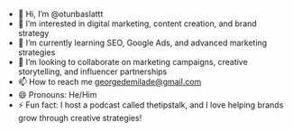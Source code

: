 - 👋 Hi, I’m @otunbaslattt  
- 👀 I’m interested in digital marketing, content creation, and brand strategy 
- 🌱 I’m currently learning SEO, Google Ads, and advanced marketing strategies  
- 💞️ I’m looking to collaborate on marketing campaigns, creative storytelling, and influencer partnerships  
- 📫 How to reach me georgedemilade@gmail.com  
- 😄 Pronouns: He/Him
- ⚡ Fun fact: I host a podcast called thetipstalk, and I love helping brands grow through creative strategies!  

<!---
otunbaslattt/otunbaslattt is a ✨ special ✨ repository because its `README.md` (this file) appears on your GitHub profile.
You can click the Preview link to take a look at your changes.
--->
